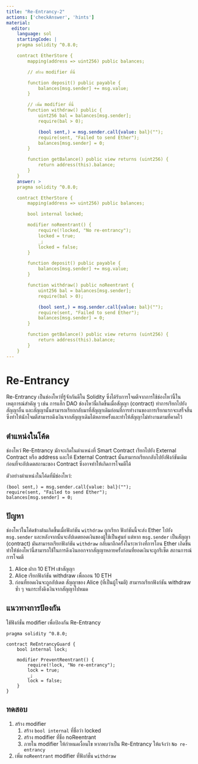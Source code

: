 ```yaml
---
title: "Re-Entrancy-2"
actions: ['checkAnswer', 'hints']
material: 
  editor:
    language: sol
    startingCode: |
    pragma solidity ^0.8.0;

    contract EtherStore {
        mapping(address => uint256) public balances;

        // สร้าง modifier ที่นี่

        function deposit() public payable {
            balances[msg.sender] += msg.value;
        }

        // เพิ่ม modifier ที่นี่
        function withdraw() public {
            uint256 bal = balances[msg.sender];
            require(bal > 0);

            (bool sent,) = msg.sender.call{value: bal}("");
            require(sent, "Failed to send Ether");
            balances[msg.sender] = 0;
        }

        function getBalance() public view returns (uint256) {
            return address(this).balance;
        }
    }
    answer: > 
    pragma solidity ^0.8.0;

    contract EtherStore {
        mapping(address => uint256) public balances;

        bool internal locked;

        modifier noReentrant() {
            require(!locked, "No re-entrancy");
            locked = true;
            _;
            locked = false;
        }

        function deposit() public payable {
            balances[msg.sender] += msg.value;
        }

        function withdraw() public noReentrant {
            uint256 bal = balances[msg.sender];
            require(bal > 0);

            (bool sent,) = msg.sender.call{value: bal}("");
            require(sent, "Failed to send Ether"); 
            balances[msg.sender] = 0;
        }

        function getBalance() public view returns (uint256) {
            return address(this).balance;
        }
    }
---
```

# Re-Entrancy

Re-Entrancy เป็นช่องโหว่ที่รู้จักกันดีใน Solidity ซึ่งได้รับการโจมตีจากการใช้ช่องโหว่นี้ในเหตุการณ์สำคัญ ๆ เช่น การแฮ็ก DAO ช่องโหว่นี้เกิดขึ้นเมื่อสัญญา (contract) ทำการเรียกไปยังสัญญาอื่น และสัญญานั้นสามารถเรียกกลับมาที่สัญญาเดิมก่อนที่การทำงานของการเรียกแรกจะเสร็จสิ้น ซึ่งทำให้นักโจมตีสามารถดึงเงินจากสัญญาเดิมได้หลายครั้งและทำให้สัญญาไม่ทำงานตามที่คาดไว้

## ตำแหน่งในโค้ด

ช่องโหว่ Re-Entrancy มักจะเกิดในตำแหน่งที่ Smart Contract เรียกไปยัง External Contract หรือ address และให้ External Contract นั้นสามารถเรียกกลับไปยังฟังก์ชันเดิมก่อนที่จะอัปเดตสถานะของ Contract ซึ่งอาจทำให้เกิดการโจมตีได้

ตัวอย่างตำแหน่งในโค้ดที่มีช่องโหว่:

```solidity
(bool sent,) = msg.sender.call{value: bal}("");
require(sent, "Failed to send Ether");
balances[msg.sender] = 0;
```

## ปัญหา

ช่องโหว่ในโค้ดข้างต้นเกิดขึ้นเมื่อฟังก์ชัน `withdraw` ถูกเรียก ฟังก์ชันนี้จะส่ง Ether ไปยัง `msg.sender` และหลังจากนั้นจะอัปเดตยอดเงินของผู้ใช้เป็นศูนย์ แต่หาก `msg.sender` เป็นสัญญา (contract) มันสามารถเรียกฟังก์ชัน `withdraw` กลับมาอีกครั้งในระหว่างที่การโอน Ether เกิดขึ้น ทำให้ช่องโหว่นี้สามารถใช้ในการดึงเงินออกจากสัญญาหลายครั้งก่อนที่ยอดเงินจะถูกรีเซ็ต
สถานการณ์การโจมตี

1. Alice ฝาก 10 ETH เข้าสัญญา
2. Alice เรียกฟังก์ชัน withdraw เพื่อถอน 10 ETH
3. ก่อนที่ยอดเงินจะถูกอัปเดต สัญญาของ Alice (ที่เป็นผู้โจมตี) สามารถเรียกฟังก์ชัน withdraw ซ้ำ ๆ จนกระทั่งดึงเงินจากสัญญาไปหมด

## แนวทางการป้องกัน

ใช้ฟังก์ชั่น modifier เพื่อป้องกัน Re-Entrancy

``` Solidity
pragma solidity ^0.8.0;

contract ReEntrancyGuard {
    bool internal lock;

    modifier PreventReentrant() {
        require(!lock, "No re-entrancy");
        lock = true;
        _;
        lock = false;
    }
}
```

## ทดสอบ

1. สร้าง modifier
   1. สร้าง `bool internal` ที่ชื่อว่า locked
   2. สร้าง modifier ที่ชื่อ noReentrant
   3. ภายใน modifier ให้กำหนดเงื่อนไข หากพบว่าเป็น Re-Entrancy ให้แจ้งว่า `No re-entrancy`
2. เพิ่ม `noReentrant` modifier ที่ฟังก์ชั่น `withdraw`
